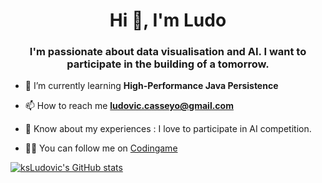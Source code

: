 <h1 align="center">Hi 👋, I'm Ludo</h1>
<h3 align="center">I'm passionate about data visualisation and AI. I want to participate in the building of a tomorrow.</h3>


- 🌱  I’m currently learning **High-Performance Java Persistence**

- 📫  How to reach me **ludovic.casseyo@gmail.com**

- 📄  Know about my experiences : I love to participate in AI competition.

- 👨‍💻  You can follow me on [Codingame](https://www.codingame.com/profile/0d50b00efa449e96b27dcb60855685f05969993)


[![ksLudovic's GitHub stats](https://github-readme-stats.vercel.app/api?username=ksLudovic&count_private=true&show_icons=true&theme=radical)](https://www.codingame.com/profile/0d50b00efa449e96b27dcb60855685f05969993)
